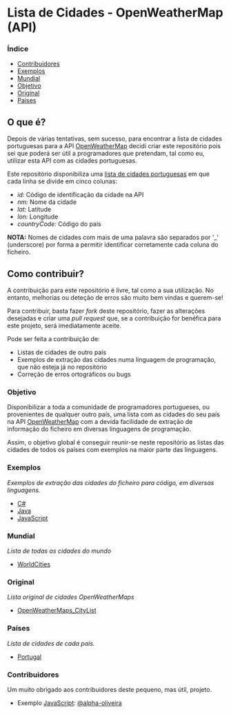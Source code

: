 # Lista de Cidades - OpenWeatherMap (API)

### Índice
* [Contribuidores](#contribuidores)
* [Exemplos](#exemplos)
* [Mundial](#mundial)
* [Objetivo](#objetivo)
* [Original](#original)
* [Países](#países)

## O que é?
Depois de várias tentativas, sem sucesso, para encontrar a lista de cidades portuguesas para a API [OpenWeatherMap](http://openweathermap.org/) decidi criar este repositório pois sei que poderá ser útil a programadores que pretendam, tal como eu, utilizar esta API com as cidades portuguesas.

Este repositório disponibiliza uma [lista de cidades portuguesas](https://github.com/henriquev16/OpenWeatherMap-ListaCidadesPortugal/blob/master/pt_cities.txt) em que cada linha se divide em cinco colunas:
* *id:* Código de identificação da cidade na API
* *nm:* Nome da cidade
* *lat:* Latitude
* *lon:* Longitude
* *countryCode:* Código do país

**NOTA:** Nomes de cidades com mais de uma palavra são separados por '_' (underscore) por forma a permitir identificar corretamente cada coluna do ficheiro.

## Como contribuir?
A contribuição para este repositório é livre, tal como a sua utilização. No entanto, melhorias ou deteção de erros são muito bem vindas e querem-se!

Para contribuir, basta fazer *fork* deste repositório, fazer as alterações desejadas e criar uma *pull request* que, se a contribuição for benéfica para este projeto, será imediatamente aceite. 

Pode ser feita a contribuição de:
* Listas de cidades de outro país
* Exemplos de extração das cidades numa linguagem de programação, que não esteja já no repositório
* Correção de erros ortográficos ou bugs

### Objetivo
Disponibilizar a toda a comunidade de programadores portugueses, ou provenientes de qualquer outro país, uma lista com as cidades do seu país na API [OpenWeatherMap](http://openweathermap.org) com a devida facilidade de extração de informação do ficheiro em diversas linguagens de programação.

Assim, o objetivo global é conseguir reunir-se neste repositório as listas das cidades de todos os países com exemplos na maior parte das linguagens. 

### Exemplos
*Exemplos de extração das cidades do ficheiro para código, em diversas linguagens.*

* [C#](https://github.com/henriquev16/OpenWeatherMap-ListaCidadesPortugal/blob/master/pt_example.cs)
* [Java](https://github.com/henriquev16/OpenWeatherMap-ListaCidadesPortugal/blob/master/pt_example.java)
* [JavaScript](https://github.com/henriquev16/OpenWeatherMap-ListaCidadesPortugal/blob/master/pt_example.js)

### Mundial
*Lista de todas as cidades do mundo*

* [WorldCities](https://github.com/henriquev16/OpenWeatherMap-ListaCidadesPortugal/blob/master/world_cities.txt)

### Original
*Lista original de cidades OpenWeatherMaps*

* [OpenWeatherMaps_CityList](http://openweathermap.org/help/city_list.txt)

### Países
*Lista de cidades de cada país.*

* [Portugal](https://github.com/henriquev16/OpenWeatherMap-ListaCidadesPortugal/blob/master/pt_cities.txt)

### Contribuidores
Um muito obrigado aos contribuidores deste pequeno, mas útil, projeto.
* Exemplo [JavaScript](https://github.com/henriquev16/OpenWeatherMap-ListaCidadesPortugal/blob/master/pt_example.js): [@alpha-oliveira](https://github.com/alpha-oliveira)
